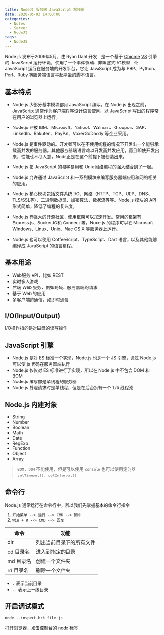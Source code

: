 ```yaml
---
title: NodeJS 服务端 JavaScript 解释器
date: 2020-05-03 14:00:00
categories:
  - Notes
  - Server
  - NodeJS
tags:
  - NodeJS
---
```


Node.js 发布于2009年5月，由 Ryan Dahl 开发，是一个基于 [Chrome](https://baike.baidu.com/item/Google%20Chrome/5638378?fromtitle=Chrome&fromid=5633839) [V8](https://baike.baidu.com/item/V8/6178125) 引擎的 JavaScript 运行环境，使用了一个事件驱动、非阻塞式I/O模型，让 JavaScript 运行在服务端的开发平台，它让 JavaScript 成为与 PHP、Python、Perl、Ruby 等服务端语言平起平坐的脚本语言。

<!-- more -->

## 基本特点

- Node.js 大部分基本模块都用 JavaScript 编写。在 Node.js 出现之前，JavaScript 通常作为客户端程序设计语言使用，以 JavaScript 写出的程序常在用户的浏览器上运行。

- Node.js 已被 IBM、Microsoft、Yahoo!、Walmart、Groupon、SAP、 LinkedIn、Rakuten、PayPal、VoxerGoDaddy 等企业采用。

- Node.js 是事件驱动的。开发者可以在不使用线程的情况下开发出一个能够承载高并发的服务器。其他服务器端语言难以开发高并发应用，而且即使开发出来，性能也不尽人意，Node正是在这个前提下被创造出来。

- Node.js 把 JavaScript 的易学易用和 Unix 网络编程的强大结合到了一起。

- Node.js 允许通过 JavaScript 和一系列模块来编写服务器端应用和网络相关的应用。

- Node.js 核心模块包括文件系统 I/O、网络（HTTP、TCP、UDP、DNS、TLS/SSL等）、二进制数据流、加密算法、数据流等等。Node.js 模块的 API 形式简单，降低了编程的复杂度。

- Node.js 有强大的开源社区，使用框架可以加速开发。常用的框架有 Express.js、Socket.IO和 Connect 等。Node.js 的程序可以在 Microsoft Windows、Linux、Unix、Mac OS X 等服务器上运行。

- Node.js 也可以使用 CoffeeScript、TypeScript、Dart 语言，以及其他能够编译成 JavaScript 的语言编程。

## 基本用途

- Web服务 API，比如 REST
- 实时多人游戏
- 后端 Web 服务，例如跨域、服务器端的请求
- 基于 Web 的应用
- 多客户端的通信，如即时通信

## I/O(Input/Output)

I/O操作指的是对磁盘的读写操作

## JavaScript 引擎

- Node.js 是对 ES 标准一个实现，Node.js 也是一个 JS 引擎，通过 Node.js 可以使 js 代码在服务器端执行
- Node.js 仅仅对 ES 标准进行了实现，所以在 Node.js 中不包含 DOM 和 BOM
- Node.js 编写都是单线程的服务器
- Node.js 处理请求时是单线程，但是在后台拥有一个 `I/O` 线程池

## Node.js 内建对象

- String
- Number
- Boolean
- Math
- Date
- RegExp
- Function
- Object
- Array

> `BOM`，`DOM` 不能使用，但是可以使用 `console` 也可以使用定时器 `setTimeout()`、`setInterval()`

## 命令行

Node.js 通常运行在命令行中，所以我们先掌握基本的命令行指令

1. `开始菜单 --> 运行 --> CMD --> 回车`
2. `Win + R --> CMD --> 回车`

| 命令      | 功能                     |
| --------- | ------------------------ |
| dir       | 列出当前目录下的所有文件 |
| cd 目录名 | 进入到指定的目录         |
| md 目录名 | 创建一个文件夹           |
| rd 目录名 | 删除一个文件夹           |

- `.`  表示当前目录
- `..` 表示上一级目录

## 开启调试模式

~~~
node --inspect-brk file.js
~~~

打开浏览器，点击控制台的 node 标签
